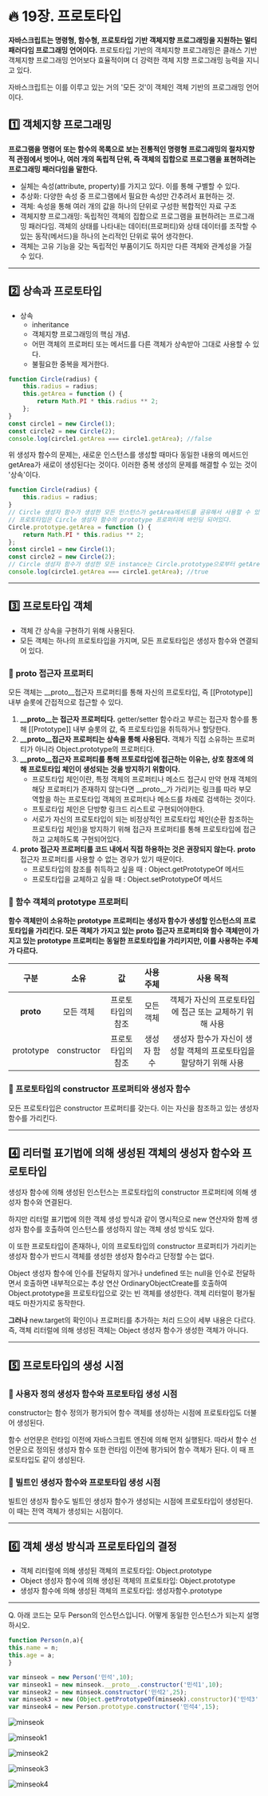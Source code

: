 # :fire: 19장. 프로토타입

**자바스크립트는 명령형, 함수형, 프로토타입 기반 객체지향 프로그래밍을 지원하는 멀티 패러다임 프로그래밍 언어이다.** 프로토타입 기반의 객체지향 프로그래밍은 클래스 기반 객체지향 프로그래밍 언어보다 효율적이며 더 강력한 객체 지향 프로그래밍 능력을 지니고 있다.

자바스크립트는 이를 이루고 있는 거의 '모든 것'이 객체인 객체 기반의 프로그래밍 언어이다.

## :one: 객체지향 프로그래밍

**프로그램을 명령어 또는 함수의 목록으로 보는 전통적인 명령형 프로그래밍의 절차지향적 관점에서 벗어나, 여러 개의 독립적 단위, 즉 객체의 집합으로 프로그램을 표현하려는 프로그래밍 패러다임을 말한다.**

- 실체는 속성(attribute, property)를 가지고 있다. 이를 통해 구별할 수 있다.
- 추상화: 다양한 속성 중 프로그램에서 필요한 속성만 간추려서 표현하는 것.
- 객체: 속성을 통해 여러 개의 값을 하나의 단위로 구성한 복합적인 자료 구조
- 객체지향 프로그래밍: 독립적인 객체의 집합으로 프로그램을 표현하려는 프로그래밍 패러다임. 객체의 상태를 나타내는 데이터(프로퍼티)와 상태 데이터를 조작할 수 있는 동작(메서드)을 하나의 논리적인 단위로 묶어 생각한다.
- 객체는 고유 기능을 갖는 독립적인 부품이기도 하지만 다른 객체와 관계성을 가질 수 있다. 

---

## :two: 상속과 프로토타입

- 상속
    - inheritance
    - 객체지향 프로그래밍의 핵심 개념.
    - 어떤 객체의 프로퍼티 또는 메서드를 다른 객체가 상속받아 그대로 사용할 수 있다.
    - 불필요한 중복을 제거한다.

```javascript
function Circle(radius) {
    this.radius = radius;
    this.getArea = function () {
        return Math.PI * this.radius ** 2;
    };
}
const circle1 = new Circle(1);
const circle2 = new Circle(2);
console.log(circle1.getArea === circle1.getArea); //false
```

위 생성자 함수의 문제는, 새로운 인스턴스를 생성할 때마다 동일한 내용의 메서드인 getArea가 새로이 생성된다는 것이다. 이러한 중복 생성의 문제를 해결할 수 있는 것이 '상속'이다.

```javascript
function Circle(radius) {
    this.radius = radius;
}
// Circle 생성자 함수가 생성한 모든 인스턴스가 getArea메서드를 공유해서 사용할 수 있도록 프로토타입에 추가한다.
// 프로토타입은 Circle 생성자 함수의 prototype 프로퍼티에 바인딩 되어있다.
Circle.prototype.getArea = function () {
    return Math.PI * this.radius ** 2;
};
const circle1 = new Circle(1);
const circle2 = new Circle(2);
// Circle 생성자 함수가 생성한 모든 instance는 Circle.prototype으로부터 getArea 메서드를 공유한다.
console.log(circle1.getArea === circle1.getArea); //true
```

---

## :three: 프로토타입 객체

- 객체 간 상속을 구현하기 위해 사용된다.
- 모든 객체는 하나의 프로토타입을 가지며, 모든 프로토타입은 생성자 함수와 연결되어 있다.

### 📖 __proto__ 접근자 프로퍼티

모든 객체는 __proto__접근자 프로퍼티를 통해 자신의 프로토타입, 즉 [[Prototype]] 내부 슬롯에 간접적으로 접근할 수 있다.

1. **__proto__는 접근자 프로퍼티다.** getter/setter 함수라고 부르는 접근자 함수를 통해 [[Prototype]] 내부 슬롯의 값, 즉 프로토타입을 취득하거나 할당한다.
2. **__proto__접근자 프로퍼티는 상속을 통해 사용된다.** 객체가 직접 소유하는 프로퍼티가 아니라 Object.prototype의 프로퍼티다.
3. **__proto__접근자 프로퍼티를 통해 프토로타입에 접근하는 이유는, 상호 참조에 의해 프로토타입 체인이 생성되는 것을 방지하기 위함이다.**
    - 프로토타입 체인이란, 특정 객체의 프로퍼티나 메소드 접근시 만약 현재 객체의 해당 프로퍼티가 존재하지 않는다면 __proto__가 가리키는 링크를 따라 부모 역할을 하는 프로토타입 객체의 프로퍼티나 메소드를 차례로 검색하는 것이다. 
    - 프토로타입 체인은 단방향 링크드 리스트로 구현되어야한다.
    - 서로가 자신의 프로토타입이 되는 비정상적인 프로토타입 체인(순환 참조하는 프로토타입 체인)을 방지하기 위해 접근자 프로퍼티를 통해 프로토타입에 접근하고 교체하도록 구현되어있다.
4. **__proto__ 접근자 프로퍼티를 코드 내에서 직접 하용하는 것은 권장되지 않는다.** __proto__ 접근자 프로퍼티를 사용할 수 없는 경우가 있기 때문이다.
    - 프로토타입의 참조를 취득하고 싶을 때 : Object.getPrototypeOf 메서드
    - 프로토타입을 교체하고 싶을 때 : Object.setPrototypeOf 메서드

### 📖 함수 객체의 prototype 프로퍼티

**함수 객체만이 소유하는 prototype 프로퍼티는 생성자 함수가 생성할 인스턴스의 프로토타입을 가리킨다. 모든 객체가 가지고 있는 __proto__ 접근자 프로퍼티와 함수 객체만이 가지고 있는 prototype 프로퍼티는 동일한 프로토타입을 가리키지만, 이를 사용하는 주체가 다르다.**

|구분|소유|값|사용 주체|사용 목적|
|:--:|:--:|:--:|:--:|:--:|
|__proto__|모든 객체|프로토타입의 참조|모든 객체|객체가 자신의 프로토타입에 접근 또는 교체하기 위해 사용|
|prototype|constructor|프로토타입의 참조|생성자 함수|생성자 함수가 자신이 생성할 객체의 프로토타입을 할당하기 위해 사용|

### 📖 프로토타입의 constructor 프로퍼티와 생성자 함수

모든 프로토타입은 constructor 프로퍼티를 갖는다. 이는 자신을 참조하고 있는 생성자 함수를 가리킨다.

---

## :four: 리터럴 표기법에 의해 생성된 객체의 생성자 함수와 프로토타입

생성자 함수에 의해 생성된 인스턴스는 프로토타입의 constructor 프로퍼티에 의해 생성자 함수와 연결된다. 

하지만 리터럴 표기법에 의한 객체 생성 방식과 같이 명시적으로 new 연산자와 함께 생성자 함수를 호출하여 인스턴스를 생성하지 않는 객체 생성 방식도 있다.

이 또한 프로토타입이 존재하나, 이의 프로토타입의 constructor 프로퍼티가 가리키는 생성자 함수가 반드시 객체를 생성한 생성자 함수라고 단정할 수는 없다.

Object 생성자 함수에 인수를 전달하지 않거나 undefined 또는 null을 인수로 전달하면서 호출하면 내부적으로는 추상 연산 OrdinaryObjectCreate를 호출하여 Object.prototype을 프로토타입으로 갖는 빈 객체를 생성한다. 객체 리터럴이 평가될 때도 마찬가지로 동작한다.

**그러나** new.target의 확인이나 프로퍼티를 추가하는 처리 드으이 세부 내용은 다르다. 즉, 객체 리터럴에 의해 생성된 객체는 Object 생성자 함수가 생성한 객체가 아니다.

---

## :five: 프로토타입의 생성 시점

### 📖 사용자 정의 생성자 함수와 프로토타입 생성 시점

constructor는 함수 정의가 평가되어 함수 객체를 생성하는 시점에 프로토타입도 더불어 생성된다.

함수 선언문은 런타임 이전에 자바스크립트 엔진에 의해 먼저 실행된다. 따라서 함수 선언문으로 정의된 생성자 함수 또한 런타임 이전에 평가되어 함수 객체가 된다. 이 때 프로토타입도 같이 생성된다.

### 📖 빌트인 생성자 함수와 프로토타입 생성 시점

빌트인 생성자 함수도 빌트인 생성자 함수가 생성되는 시점에 프로토타입이 생성된다. 이 때는 전역 객체가 생성되는 시점이다.

---

## :six: 객체 생성 방식과 프로토타입의 결정

- 객체 리터럴에 의해 생성된 객체의 프로토타입: Object.prototype
- Object 생성자 함수에 의해 생성된 객체의 프로토타입: Object.prototype
- 생성자 함수에 의해 생성된 객체의 프로토타입: 생성자함수.prototype

---

Q. 아래 코드는 모두 Person의 인스턴스입니다. 어떻게 동일한 인스턴스가 되는지 설명하시오.

```javascript
function Person(n,a){
this.name = n;
this.age = a;
}

var minseok = new Person('민석',10);
var minseok1 = new minseok.__proto__.constructor('민석1',10);
var minseok2 = new minseok.constructor('민석2',25);
var minseok3 = new (Object.getPrototypeOf(minseok).constructor)('민석3', 21)
var minseok4 = new Person.prototype.constructor('민석4',15);
```

![minseok](https://github.com/SSOFERRET/Modern-JS-DeepDive-Study/assets/148465774/ab648190-f29c-4547-93d8-3ca43df16e17)

![minseok1](https://github.com/SSOFERRET/Modern-JS-DeepDive-Study/assets/148465774/ff6e7d06-1126-42f6-88ee-b47be0b90c22)

![minseok2](https://github.com/SSOFERRET/Modern-JS-DeepDive-Study/assets/148465774/de6269f5-70a7-4ed9-ba4d-bdd3026aa6f2)

![minseok3](https://github.com/SSOFERRET/Modern-JS-DeepDive-Study/assets/148465774/73df0d2e-eb1f-40e5-9e33-47ca0c0b2fba)

![minseok4](https://github.com/SSOFERRET/Modern-JS-DeepDive-Study/assets/148465774/68d607dc-9d46-45cc-8a66-e90fd1e5e083)
